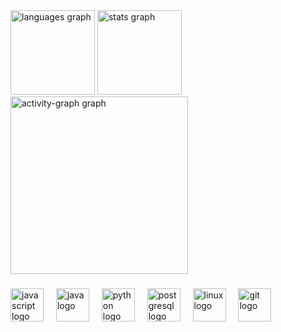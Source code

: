 <div align="left">
  <img src="https://github-readme-stats.vercel.app/api/top-langs?username=dxwzyr&locale=en&hide_title=false&layout=compact&card_width=320&langs_count=5&theme=dark&hide_border=true&order=2" height="135" alt="languages graph"  />
  <img src="https://github-readme-stats.vercel.app/api?username=dxwzyr&hide_title=false&hide_rank=false&show_icons=true&include_all_commits=true&count_private=true&disable_animations=false&theme=dark&locale=en&hide_border=true&order=1" height="135" alt="stats graph"  />
  <img src="https://github-readme-activity-graph.vercel.app/graph?username=dxwzyr&radius=16&theme=react&area=true&order=5&hide_border=true&bg_color=151515&color=c9c9c9&line=c9c9c9&title_color=c9c9c9&point=f3f3f3&area_color=f3f3f3" height="284" alt="activity-graph graph"  />
</div>

###

<div align="left">
  <img src="https://cdn.jsdelivr.net/gh/devicons/devicon/icons/javascript/javascript-original.svg" height="53" alt="javascript logo"  />
  <img width="12" />
  <img src="https://cdn.jsdelivr.net/gh/devicons/devicon/icons/java/java-original.svg" height="53" alt="java logo"  />
  <img width="12" />
  <img src="https://cdn.jsdelivr.net/gh/devicons/devicon/icons/python/python-original.svg" height="53" alt="python logo"  />
  <img width="12" />
  <img src="https://cdn.jsdelivr.net/gh/devicons/devicon/icons/postgresql/postgresql-original.svg" height="53" alt="postgresql logo"  />
  <img width="12" />
  <img src="https://cdn.jsdelivr.net/gh/devicons/devicon/icons/linux/linux-original.svg" height="53" alt="linux logo"  />
  <img width="12" />
  <img src="https://cdn.jsdelivr.net/gh/devicons/devicon/icons/git/git-plain.svg" height="53" alt="git logo"  />
</div>

###

